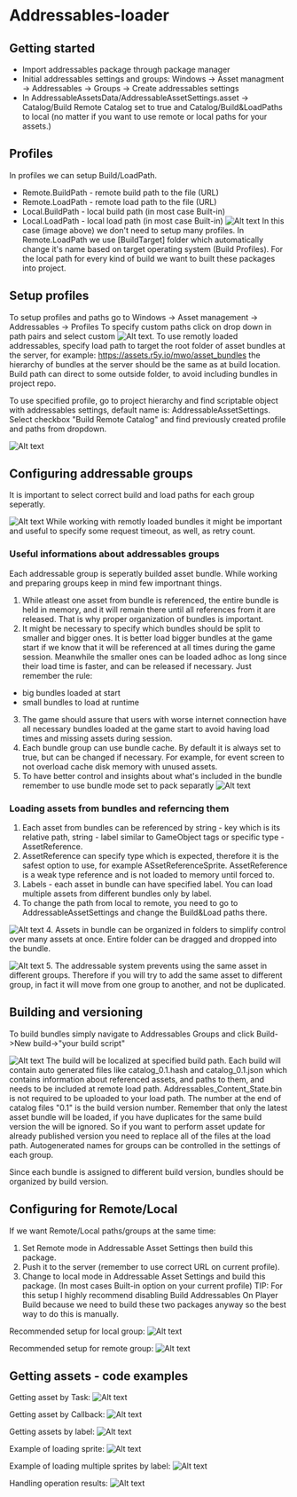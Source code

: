 # Addressables-loader

## Getting started

- Import addressables package through package manager
- Initial addressables settings and groups:
Windows -> Asset managment -> Addressables -> Groups -> Create addressables settings
- In AddressableAssetsData/AddressableAssetSettings.asset -> Catalog/Build Remote Catalog set to true and Catalog/Build&LoadPaths to local (no matter if you want to use remote or local paths for your assets.)

## Profiles

In profiles we can setup Build/LoadPath.
- Remote.BuildPath - remote build path to the file (URL)
- Remote.LoadPath - remote load path to the file (URL)
- Local.BuildPath -  local build path (in most case Built-in)
- Local.LoadPath - local load path (in most case Built-in)
![Alt text](image-11.png)
In this case (image above) we don't need to setup many profiles. In Remote.LoadPath we use [BuildTarget] folder which automatically change it's name based on target operating system (Build Profiles).
For the local path for every kind of build we want to built these packages into project.

## Setup profiles

[//]: <> (Each profile is created to define different build target and desired build and load paths for this target.
Therefore it is important to have seperate profiles or path pairs both for iOS and Android.
It can come in handy to have additional pair of profile paths for production, developement and local for editor.)

To setup profiles and paths go to Windows -> Asset management -> Addressables -> Profiles
To specify custom paths click on drop down in path pairs and select custom
![Alt text](image.png). 
To use remotly loaded addressables, specify load path to target the root folder of asset bundles at the server, 
for example: https://assets.r5y.io/mwo/asset_bundles
the hierarchy of bundles at the server should be the same as at build location.
Build path can direct to some outside folder, to avoid including bundles in project repo.

To use specified profile, go to project hierarchy and find scriptable object with addressables settings, default name is: AddressableAssetSettings.
Select checkbox "Build Remote Catalog" and find previously created profile and paths from dropdown.

![Alt text](image-2.png)

## Configuring addressable groups

It is important to select correct build and load paths for each group seperatly.

![Alt text](image-3.png)
While working with remotly loaded bundles it might be important and useful to specify some request timeout, as well, as retry count.

### Useful informations about addressables groups

Each addressable group is seperatly builded asset bundle.
While working and preparing groups keep in mind few importnant things.
1. While atleast one asset from bundle is referenced, the entire bundle is held in memory, and it will remain there until all references from it are released. That is why proper organization of bundles is important. 
2. It might be necessary to specify which bundles should be split to smaller and bigger ones. It is better load bigger bundles at the game start if we know that it will be referenced at all times during the game session. Meanwhile the smaller ones can be loaded adhoc as long since their load time is faster, and can be released if necessary.
Just remember the rule:
- big bundles loaded at start
- small bundles to load at runtime
3. The game should assure that users with worse internet connection have all necessary bundles loaded at the game start to avoid having load times and missing assets during session.
4. Each bundle group can use bundle cache. By default it is always set to true, but can be changed if necessary. For example, for event screen to not overload cache disk memory with unused assets.
5. To have better control and insights about what's included in the bundle remember to use bundle mode set to pack separatly
![Alt text](image-4.png)

### Loading assets from bundles and referncing them
1. Each asset from bundles can be referenced by string - key which is its relative path, string - label similar to GameObject tags or specific type - AssetReference.
2. AssetReference can specify type which is expected, therefore it is the safest option to use, for example ASsetReferenceSprite. AssetReference is a weak type reference and is not loaded to memory until forced to.
3. Labels - each asset in bundle can have specified label. You can load multiple assets from different bundles only by label.
4. To change the path from local to remote, you need to go to AddressableAssetSettings and change the Build&Load paths there.

![Alt text](image-5.png)
4. Assets in bundle can be organized in folders to simplify control over many assets at once. Entire folder can be dragged and dropped into the bundle.

![Alt text](image-6.png)
5. The addressable system prevents using the same asset in different groups. Therefore if you will try to add the same asset to different group, in fact it will move from one group to another, and not be duplicated.

## Building and versioning

To build bundles simply navigate to Addressables Groups and click Build->New build->"your build script"

![Alt text](image-7.png)
The build will be localized at specified build path.
Each build will contain auto generated files like catalog_0.1.hash and catalog_0.1.json which contains information about referenced assets, and paths to them, and needs to be included at remote load path.
Addressables_Content_State.bin is not required to be uploaded to your load path. 
The number at the end of catalog files "0.1" is the build version number. Remember that only the latest asset bundle will be loaded, if you have duplicates for the same build version the will be ignored. So if you want to perform asset update for already published version you need to replace all of the files at the load path.
Autogenerated names for groups can be controlled in the settings of each group.

Since each bundle is assigned to different build version, bundles should be organized by build version. 

## Configuring for Remote/Local
If we want Remote/Local paths/groups at the same time:
1. Set Remote mode in Addressable Asset Settings then build this package.
2. Push it to the server (remember to use correct URL on current profile). 
3. Change to local mode in Addressable Asset Settings and build this package. (In most cases Built-in option on your current profile)
TIP: For this setup I highly recommend disabling Build Addressables On Player Build because we need to build these two packages anyway so the best way to do this is manually.

Recommended setup for local group:
![Alt text](image-18.png)

Recommended setup for remote group:
![Alt text](image-17.png)

## Getting assets - code examples

Getting asset by Task:
![Alt text](image-12.png)

Getting asset by Callback:
![Alt text](image-13.png)

Getting assets by label:
![Alt text](image-14.png)

Example of loading sprite:
![Alt text](image-15.png)

Example of loading multiple sprites by label:
![Alt text](image-16.png)

Handling operation results:
![Alt text](image-10.png)

